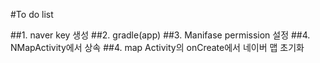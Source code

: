 #To do list 

##1. naver key 생성 
##2. gradle(app)
##3. Manifase permission 설정 
##4. NMapActivity에서 상속 
##4. map Activity의 onCreate에서 네이버 맵 초기화 
